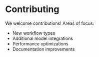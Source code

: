 # Contributing

We welcome contributions! Areas of focus:
- New workflow types
- Additional model integrations
- Performance optimizations
- Documentation improvements
